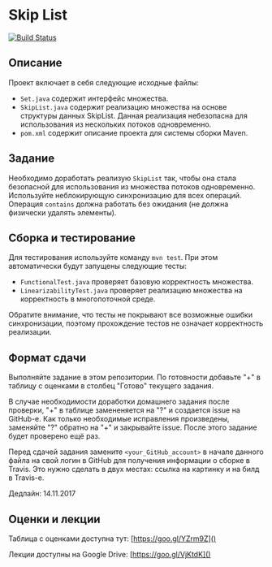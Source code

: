 # Skip List

[![Build Status](https://travis-ci.com/ITMO-MPP-2017/skip-list-Shemplo.svg?token=B2yLGFz6qwxKVjbLm9Ak&branch=master)](https://travis-ci.com/ITMO-MPP-2017/skip-list-Shemplo)

## Описание
Проект включает в себя следующие исходные файлы:

* `Set.java` содержит интерфейс множества.
* `SkipList.java` содержит реализацию множества на основе структуры данных SkipList. Данная реализация небезопасна для использования из нескольких потоков одновременно.
* `pom.xml` содержит описание проекта для системы сборки Maven.

## Задание
Необходимо доработать реализую `SkipList` так, чтобы она стала безопасной для использования из множества потоков одновременно. Используйте неблокирующую синхронизацию для всех операций. Операция `contains` должна работать без ожидания (не должна физически удалять элементы).

## Сборка и тестирование
Для тестирования используйте команду `mvn test`. При этом автоматически будут запущены следующие тесты:

* `FunctionalTest.java` проверяет базовую корректность множества.
* `LinearizabilityTest.java` проверяет реализацию множества на корректность в многопоточной среде.

Обратите внимание, что тесты не покрывают все возможные ошибки синхронизации, поэтому прохождение тестов не означает корректность реализации.

## Формат сдачи

Выполняйте задание в этом репозитории. По готовности добавьте "+" в таблицу с оценками в столбец "Готово" текущего задания. 

В случае необходимости доработки домашнего задания после проверки, "+" в таблице замененяется на "?" и создается issue на GitHub-е. Как только необходимые исправления произведены, заменяйте "?" обратно на "+" и закрывайте issue. После этого задание будет проверено ещё раз.

Перед сдачей задания замените `<your_GitHub_account>` в начале данного файла на свой логин в GitHub для получения информации о сборке в Travis. Это нужно сделать в двух местах: ссылка на картинку и на билд в Travis-е.

Дедлайн: 14.11.2017

## Оценки и лекции
Таблица с оценками доступна тут: [https://goo.gl/YZrm9Z]()

Лекции доступны на Google Drive: [https://goo.gl/VjKtdK]()
